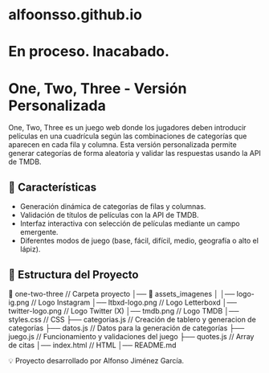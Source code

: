 # alfoonsso.github.io

# En proceso. Inacabado.

# One, Two, Three - Versión Personalizada

One, Two, Three es un juego web donde los jugadores deben introducir películas en una cuadrícula según las combinaciones de categorías que aparecen en cada fila y columna. Esta versión personalizada permite generar categorías de forma aleatoria y validar las respuestas usando la API de TMDB.

## 🚀 Características

- Generación dinámica de categorías de filas y columnas.
- Validación de títulos de películas con la API de TMDB.
- Interfaz interactiva con selección de películas mediante un campo emergente.
- Diferentes modos de juego (base, fácil, difícil, medio, geografía o alto el lápiz).

## 📂 Estructura del Proyecto

📂 one-two-three // Carpeta proyecto
│──
  📂 assets_imagenes │
                     │── logo-ig.png // Logo Instagram
                     │── ltbxd-logo.png // Logo Letterboxd
                     │── twitter-logo.png // Logo Twitter (X)
                     │── tmdb.png // Logo TMDB
  │── styles.css // CSS
  ├── categorias.js // Creación de tablero y generacion de categorías
  ├── datos.js // Datos para la generación de categorías
  ├── juego.js // Funcionamiento y validaciones del juego
  ├── quotes.js // Array de citas
  │── index.html // HTML
  │── README.md 


💡 Proyecto desarrollado por Alfonso Jiménez García.
